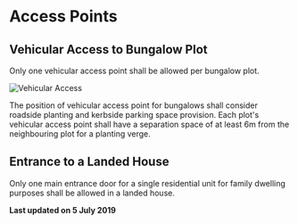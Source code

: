 # Access Points

## Vehicular Access to Bungalow Plot

Only one vehicular access point shall be allowed per bungalow plot.

![Vehicular Access](https://www.ura.gov.sg/-/media/Corporate/Guidelines/Development-control/Landed-Housing/LHD02_Vehicular_Access.jpg?h=100%25&w=100%25)

The position of vehicular access point for bungalows shall consider roadside planting and kerbside parking space provision. Each plot's vehicular access point shall have a separation space of at least 6m from the neighbouring plot for a planting verge.

## Entrance to a Landed House

Only one main entrance door for a single residential unit for family dwelling purposes shall be allowed in a landed house.

**Last updated on 5 July 2019**
